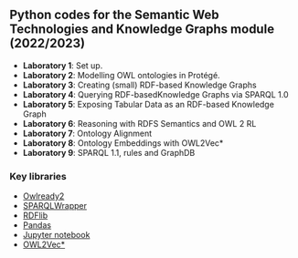 ## Python codes for the Semantic Web Technologies and Knowledge Graphs module (2022/2023)

- **Laboratory 1**: Set up.
- **Laboratory 2**: Modelling OWL ontologies in Protégé.
- **Laboratory 3**: Creating (small) RDF-based Knowledge Graphs
- **Laboratory 4**: Querying RDF-basedKnowledge Graphs via SPARQL 1.0
- **Laboratory 5**: Exposing Tabular Data as an RDF-based Knowledge Graph
- **Laboratory 6**: Reasoning with RDFS Semantics and OWL 2 RL
- **Laboratory 7**: Ontology Alignment
- **Laboratory 8**: Ontology Embeddings with OWL2Vec*
- **Laboratory 9**: SPARQL 1.1, rules and GraphDB


### Key libraries
- [Owlready2](https://owlready2.readthedocs.io/en/latest/intro.html)
- [SPARQLWrapper](https://github.com/RDFLib/sparqlwrapper)
- [RDFlib](https://rdflib.readthedocs.io/en/stable/)
- [Pandas](https://pandas.pydata.org/)
- [Jupyter notebook](https://jupyter-notebook.readthedocs.io/en/latest/)
- [OWL2Vec*](https://github.com/KRR-Oxford/OWL2Vec-Star)

